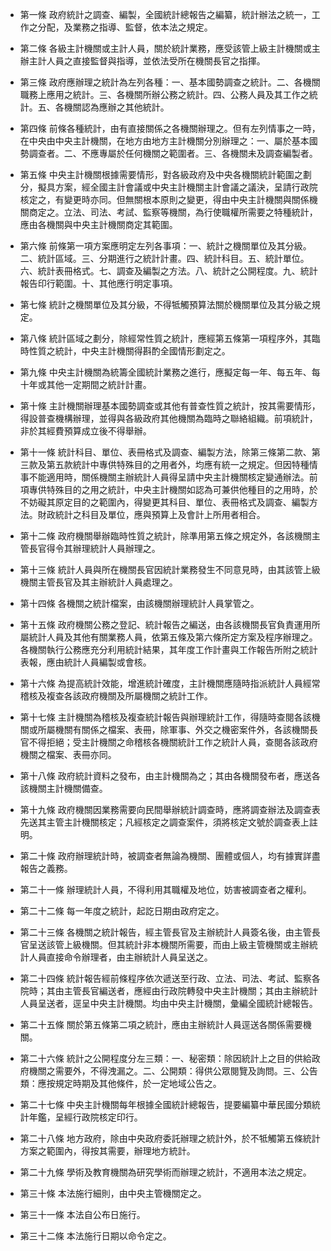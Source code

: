 * 第一條 政府統計之調查、編製，全國統計總報告之編纂，統計辦法之統一，工作之分配，及業務之指導、監督，依本法之規定。

* 第二條 各級主計機關或主計人員，關於統計業務，應受該管上級主計機關或主辦主計人員之直接監督與指導，並依法受所在機關長官之指揮。

* 第三條 政府應辦理之統計為左列各種：一、基本國勢調查之統計。二、各機關職務上應用之統計。三、各機關所辦公務之統計。四、公務人員及其工作之統計。五、各機關認為應辦之其他統計。

* 第四條 前條各種統計，由有直接關係之各機關辦理之。但有左列情事之一時，在中央由中央主計機關，在地方由地方主計機關分別辦理之：一、屬於基本國勢調查者。二、不應專屬於任何機關之範圍者。三、各機關未及調查編製者。

* 第五條 中央主計機關根據需要情形，對各級政府及中央各機關統計範圍之劃分，擬具方案，經全國主計會議或中央主計機關主計會議之議決，呈請行政院核定之，有變更時亦同。但無關根本原則之變更，得由中央主計機關與關係機關商定之。立法、司法、考試、監察等機關，為行使職權所需要之特種統計，應由各機關與中央主計機關商定其範圍。

* 第六條 前條第一項方案應明定左列各事項：一、統計之機關單位及其分級。二、統計區域。三、分期進行之統計計畫。四、統計科目。五、統計單位。六、統計表冊格式。七、調查及編製之方法。八、統計之公開程度。九、統計報告印行範圍。十、其他應行明定事項。

* 第七條 統計之機關單位及其分級，不得牴觸預算法關於機關單位及其分級之規定。

* 第八條 統計區域之劃分，除經常性質之統計，應經第五條第一項程序外，其臨時性質之統計，中央主計機關得斟酌全國情形劃定之。

* 第九條 中央主計機關為統籌全國統計業務之進行，應擬定每一年、每五年、每十年或其他一定期間之統計計畫。

* 第十條 主計機關辦理基本國勢調查或其他有普查性質之統計，按其需要情形，得設普查機構辦理，並得與各級政府其他機關為臨時之聯絡組織。前項統計，非於其經費預算成立後不得舉辦。

* 第十一條 統計科目、單位、表冊格式及調查、編製方法，除第三條第二款、第三款及第五款統計中專供特殊目的之用者外，均應有統一之規定。但因特種情事不能適用時，關係機關主辦統計人員得呈請中央主計機關核定變通辦法。前項專供特殊目的之用之統計，中央主計機關如認為可兼供他種目的之用時，於不妨礙其原定目的之範圍內，得變更其科目、單位、表冊格式及調查、編製方法。財政統計之科目及單位，應與預算上及會計上所用者相合。

* 第十二條 政府機關舉辦臨時性質之統計，除準用第五條之規定外，各該機關主管長官得令其辦理統計人員辦理之。

* 第十三條 統計人員與所在機關長官因統計業務發生不同意見時，由其該管上級機關主管長官及其主辦統計人員處理之。

* 第十四條 各機關之統計檔案，由該機關辦理統計人員掌管之。

* 第十五條 政府機關公務之登記、統計報告之編送，由各該機關長官負責運用所屬統計人員及其他有關業務人員，依第五條及第六條所定方案及程序辦理之。各機關執行公務應充分利用統計結果，其年度工作計畫與工作報告所附之統計表報，應由統計人員編製或會核。

* 第十六條 為提高統計效能，增進統計確度，主計機關應隨時指派統計人員經常稽核及複查各該政府機關及所屬機關之統計工作。

* 第十七條 主計機關為稽核及複查統計報告與辦理統計工作，得隨時查閱各該機關或所屬機關有關係之檔案、表冊，除軍事、外交之機密案件外，各該機關長官不得拒絕；受主計機關之命稽核各機關統計工作之統計人員，查閱各該政府機關之檔案、表冊亦同。

* 第十八條 政府統計資料之發布，由主計機關為之；其由各機關發布者，應送各該機關主計機關備查。

* 第十九條 政府機關因業務需要向民間舉辦統計調查時，應將調查辦法及調查表先送其主管主計機關核定；凡經核定之調查案件，須將核定文號於調查表上註明。

* 第二十條 政府辦理統計時，被調查者無論為機關、團體或個人，均有據實詳盡報告之義務。

* 第二十一條 辦理統計人員，不得利用其職權及地位，妨害被調查者之權利。

* 第二十二條 每一年度之統計，起訖日期由政府定之。

* 第二十三條 各機關之統計報告，經主管長官及主辦統計人員簽名後，由主管長官呈送該管上級機關。但其統計非本機關所需要，而由上級主管機關或主辦統計人員直接命令辦理者，由主辦統計人員呈送之。

* 第二十四條 統計報告經前條程序依次遞送至行政、立法、司法、考試、監察各院時；其由主管長官編送者，應經由行政院轉發中央主計機關；其由主辦統計人員呈送者，逕呈中央主計機關。均由中央主計機關，彙編全國統計總報告。

* 第二十五條 關於第五條第二項之統計，應由主辦統計人員逕送各關係需要機關。

* 第二十六條 統計之公開程度分左三類：一、秘密類：除因統計上之目的供給政府機關之需要外，不得洩漏之。二、公開類：得供公眾閱覽及詢問。三、公告類：應按規定時期及其他條件，於一定地域公告之。

* 第二十七條 中央主計機關每年根據全國統計總報告，提要編纂中華民國分類統計年鑑，呈經行政院核定印行。

* 第二十八條 地方政府，除由中央政府委託辦理之統計外，於不牴觸第五條統計方案之範圍內，得按其需要，辦理地方統計。

* 第二十九條 學術及教育機關為研究學術而辦理之統計，不適用本法之規定。

* 第三十條 本法施行細則，由中央主管機關定之。

* 第三十一條 本法自公布日施行。

* 第三十二條 本法施行日期以命令定之。

